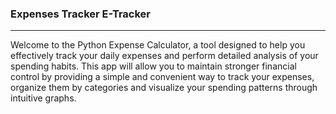 ### Expenses Tracker E-Tracker
<hr>
Welcome to the Python Expense Calculator, a tool designed to help you effectively track your daily expenses and perform detailed analysis of your spending habits. This app will allow you to maintain stronger financial control by providing a simple and convenient way to track your expenses, organize them by categories and visualize your spending patterns through intuitive graphs.
